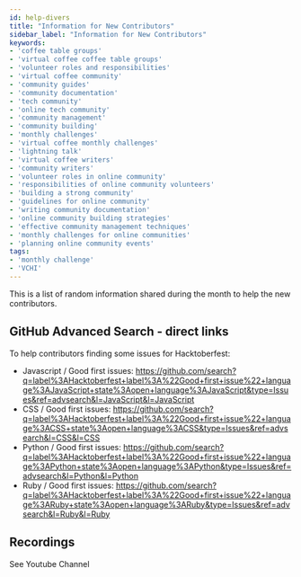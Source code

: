 ```yaml
---
id: help-divers
title: "Information for New Contributors"
sidebar_label: "Information for New Contributors"
keywords: 
- 'coffee table groups'
- 'virtual coffee coffee table groups'
- 'volunteer roles and responsibilities'
- 'virtual coffee community'
- 'community guides'
- 'community documentation'
- 'tech community'
- 'online tech community'
- 'community management'
- 'community building'
- 'monthly challenges'
- 'virtual coffee monthly challenges'
- 'lightning talk'
- 'virtual coffee writers'
- 'community writers'
- 'volunteer roles in online community'
- 'responsibilities of online community volunteers'
- 'building a strong community'
- 'guidelines for online community'
- 'writing community documentation'
- 'online community building strategies'
- 'effective community management techniques'
- 'monthly challenges for online communities'
- 'planning online community events'
tags: 
- 'monthly challenge'
- 'VCHI'
---
```


This is a list of random information shared during the month to help the new contributors.

## GitHub Advanced Search - direct links

To help contributors finding some issues for Hacktoberfest:

- Javascript / Good first issues: https://github.com/search?q=label%3AHacktoberfest+label%3A%22Good+first+issue%22+language%3AJavaScript+state%3Aopen+language%3AJavaScript&type=Issues&ref=advsearch&l=JavaScript&l=JavaScript
- CSS / Good first issues: https://github.com/search?q=label%3AHacktoberfest+label%3A%22Good+first+issue%22+language%3ACSS+state%3Aopen+language%3ACSS&type=Issues&ref=advsearch&l=CSS&l=CSS
- Python / Good first issues: https://github.com/search?q=label%3AHacktoberfest+label%3A%22Good+first+issue%22+language%3APython+state%3Aopen+language%3APython&type=Issues&ref=advsearch&l=Python&l=Python
- Ruby / Good first issues: https://github.com/search?q=label%3AHacktoberfest+label%3A%22Good+first+issue%22+language%3ARuby+state%3Aopen+language%3ARuby&type=Issues&ref=advsearch&l=Ruby&l=Ruby

## Recordings

See Youtube Channel
